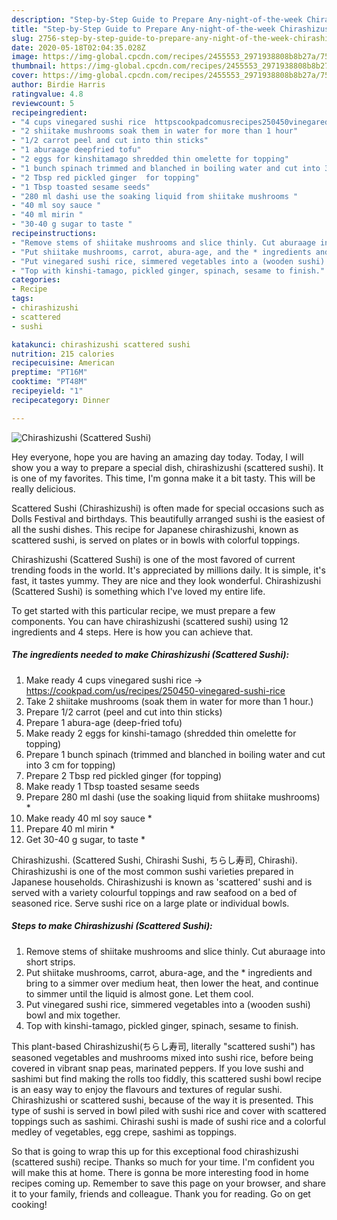 ```yaml
---
description: "Step-by-Step Guide to Prepare Any-night-of-the-week Chirashizushi (Scattered Sushi)"
title: "Step-by-Step Guide to Prepare Any-night-of-the-week Chirashizushi (Scattered Sushi)"
slug: 2756-step-by-step-guide-to-prepare-any-night-of-the-week-chirashizushi-scattered-sushi
date: 2020-05-18T02:04:35.028Z
image: https://img-global.cpcdn.com/recipes/2455553_2971938808b8b27a/751x532cq70/chirashizushi-scattered-sushi-recipe-main-photo.jpg
thumbnail: https://img-global.cpcdn.com/recipes/2455553_2971938808b8b27a/751x532cq70/chirashizushi-scattered-sushi-recipe-main-photo.jpg
cover: https://img-global.cpcdn.com/recipes/2455553_2971938808b8b27a/751x532cq70/chirashizushi-scattered-sushi-recipe-main-photo.jpg
author: Birdie Harris
ratingvalue: 4.8
reviewcount: 5
recipeingredient:
- "4 cups vinegared sushi rice  httpscookpadcomusrecipes250450vinegaredsushirice"
- "2 shiitake mushrooms soak them in water for more than 1 hour"
- "1/2 carrot peel and cut into thin sticks"
- "1 aburaage deepfried tofu"
- "2 eggs for kinshitamago shredded thin omelette for topping"
- "1 bunch spinach trimmed and blanched in boiling water and cut into 3 cm for topping"
- "2 Tbsp red pickled ginger  for topping"
- "1 Tbsp toasted sesame seeds"
- "280 ml dashi use the soaking liquid from shiitake mushrooms "
- "40 ml soy sauce "
- "40 ml mirin "
- "30-40 g sugar to taste "
recipeinstructions:
- "Remove stems of shiitake mushrooms and slice thinly. Cut aburaage into short strips."
- "Put shiitake mushrooms, carrot, abura-age, and the * ingredients and bring to a simmer over medium heat, then lower the heat, and continue to simmer until the liquid is almost gone. Let them cool."
- "Put vinegared sushi rice, simmered vegetables into a (wooden sushi) bowl and mix together."
- "Top with kinshi-tamago, pickled ginger, spinach, sesame to finish."
categories:
- Recipe
tags:
- chirashizushi
- scattered
- sushi

katakunci: chirashizushi scattered sushi 
nutrition: 215 calories
recipecuisine: American
preptime: "PT16M"
cooktime: "PT48M"
recipeyield: "1"
recipecategory: Dinner

---
```



![Chirashizushi (Scattered Sushi)](https://img-global.cpcdn.com/recipes/2455553_2971938808b8b27a/751x532cq70/chirashizushi-scattered-sushi-recipe-main-photo.jpg)

Hey everyone, hope you are having an amazing day today. Today, I will show you a way to prepare a special dish, chirashizushi (scattered sushi). It is one of my favorites. This time, I'm gonna make it a bit tasty. This will be really delicious.

Scattered Sushi (Chirashizushi) is often made for special occasions such as Dolls Festival and birthdays. This beautifully arranged sushi is the easiest of all the sushi dishes. This recipe for Japanese chirashizushi, known as scattered sushi, is served on plates or in bowls with colorful toppings.

Chirashizushi (Scattered Sushi) is one of the most favored of current trending foods in the world. It's appreciated by millions daily. It is simple, it's fast, it tastes yummy. They are nice and they look wonderful. Chirashizushi (Scattered Sushi) is something which I've loved my entire life.


To get started with this particular recipe, we must prepare a few components. You can have chirashizushi (scattered sushi) using 12 ingredients and 4 steps. Here is how you can achieve that.

<!--inarticleads1-->

##### The ingredients needed to make Chirashizushi (Scattered Sushi):

1. Make ready 4 cups vinegared sushi rice → https://cookpad.com/us/recipes/250450-vinegared-sushi-rice
1. Take 2 shiitake mushrooms (soak them in water for more than 1 hour.)
1. Prepare 1/2 carrot (peel and cut into thin sticks)
1. Prepare 1 abura-age (deep-fried tofu)
1. Make ready 2 eggs for kinshi-tamago (shredded thin omelette for topping)
1. Prepare 1 bunch spinach (trimmed and blanched in boiling water and cut into 3 cm for topping)
1. Prepare 2 Tbsp red pickled ginger  (for topping)
1. Make ready 1 Tbsp toasted sesame seeds
1. Prepare 280 ml dashi (use the soaking liquid from shiitake mushrooms) *
1. Make ready 40 ml soy sauce *
1. Prepare 40 ml mirin *
1. Get 30-40 g sugar, to taste *


Chirashizushi. (Scattered Sushi, Chirashi Sushi, ちらし寿司, Chirashi). Chirashizushi is one of the most common sushi varieties prepared in Japanese households. Chirashizushi is known as &#39;scattered&#39; sushi and is served with a variety colourful toppings and raw seafood on a bed of seasoned rice. Serve sushi rice on a large plate or individual bowls. 

<!--inarticleads2-->

##### Steps to make Chirashizushi (Scattered Sushi):

1. Remove stems of shiitake mushrooms and slice thinly. Cut aburaage into short strips.
1. Put shiitake mushrooms, carrot, abura-age, and the * ingredients and bring to a simmer over medium heat, then lower the heat, and continue to simmer until the liquid is almost gone. Let them cool.
1. Put vinegared sushi rice, simmered vegetables into a (wooden sushi) bowl and mix together.
1. Top with kinshi-tamago, pickled ginger, spinach, sesame to finish.


This plant-based Chirashizushi(ちらし寿司, literally &#34;scattered sushi&#34;) has seasoned vegetables and mushrooms mixed into sushi rice, before being covered in vibrant snap peas, marinated peppers. If you love sushi and sashimi but find making the rolls too fiddly, this scattered sushi bowl recipe is an easy way to enjoy the flavours and textures of regular sushi. Chirashizushi or scattered sushi, because of the way it is presented. This type of sushi is served in bowl piled with sushi rice and cover with scattered toppings such as sashimi. Chirashi sushi is made of sushi rice and a colorful medley of vegetables, egg crepe, sashimi as toppings. 

So that is going to wrap this up for this exceptional food chirashizushi (scattered sushi) recipe. Thanks so much for your time. I'm confident you will make this at home. There is gonna be more interesting food in home recipes coming up. Remember to save this page on your browser, and share it to your family, friends and colleague. Thank you for reading. Go on get cooking!
